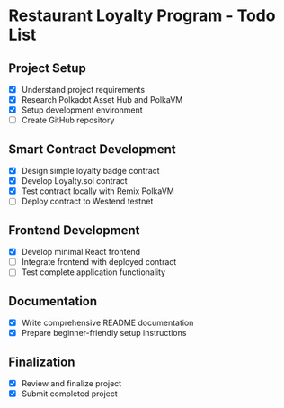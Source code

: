 # Restaurant Loyalty Program - Todo List

## Project Setup
- [x] Understand project requirements
- [x] Research Polkadot Asset Hub and PolkaVM
- [x] Setup development environment
- [ ] Create GitHub repository

## Smart Contract Development
- [x] Design simple loyalty badge contract
- [x] Develop Loyalty.sol contract
- [x] Test contract locally with Remix PolkaVM
- [ ] Deploy contract to Westend testnet

## Frontend Development
- [x] Develop minimal React frontend
- [ ] Integrate frontend with deployed contract
- [ ] Test complete application functionality

## Documentation
- [x] Write comprehensive README documentation
- [x] Prepare beginner-friendly setup instructions

## Finalization
- [x] Review and finalize project
- [x] Submit completed project
